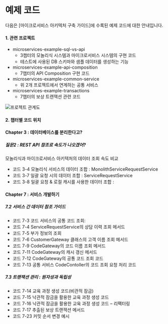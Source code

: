 # 예제 코드
다음은 [마이크로서비스 아키텍처 구축 가이드]에 수록된 예제 코드에 대한 안내입니다.

#### 1. 관련 프로젝트
*	microservices-example-sql-vs-api
    - 3챕터의 모놀리식 시스템과 마이크로서비스 시스템의 구현 코드
    - 테스트에 사용된 DB 스키마와 샘플 데이터를 생성하는 기능
*	microservices-example-api-composition
    - 7챕터의 API Composition 구현 코드
*	microservices-example-common-service
    - 위 2개 프로젝트에서 연계하는 공통 서비스
*	microservices-example-transactions
    - 7챕터의 보상 트랜잭션 관련 코드

![프로젝트 관계도](https://github.com/wharup/book-examples/blob/main/%EA%B4%80%EA%B3%84%EB%8F%84.png "title") 


#### 2. 챕터별 코드 위치

#### Chapter 3 : 데이터베이스를 분리한다고?
##### 질문2 : REST API 참조로 속도가 나오겠어?
모놀리식과 마이크로서비스 아키텍처의 데이터 조회 속도 비교
*   코드 3-4 모놀리식 서비스의 데이터 조합 : MonolithServiceRequestService
*   코드 3-7 일괄 요청 시의 데이터 조합 : ServiceRequestService
*   코드 3-8 일괄 요청 & 로컬 캐시를 사용한 데이터 조합 : 

#### Chapter 7 : 서비스 개발하기	
##### 7.2 서비스 간 데이터 참조 가이드
*   코드 7-3 코드 서비스의 공통 코드 조회:
*   코드 7-4 ServiceRequestService의 상담 이력 조회 메서드
*   코드 7-5 부가 정보의 조회
*   코드 7-6 CustomerGateway 클래스의 고객 이름 조회 메서드
*   코드 7-9 CodeGateway의 코드 이름 조회 메서드
*   코드 7-11 CodeGateway의 캐시 갱신 메서드
*   코드 7-12 CodeGateway의 공통 코드 조회 코드
*   코드 7-13 공통 서비스 CodeContoller의 코드 조회 요청 처리 코드
##### 7.3 트랜잭션 관리 : 원자성과 독립성
*   코드 7-14 교육 과정 생성 코드(비관적 잠금)
*   코드 7-15 낙관적 잠금을 활용한 교육 과정 생성 코드
*   코드 7-16 낙관적 잠금을 활용한 교육 과정 생성 코드 – 리팩터링
*   코드 7-17 추출된 보상 트랜잭션 메서드
*   코드 7-23 커밋 순서 변경 예시


 
